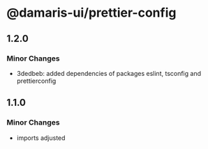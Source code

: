 # @damaris-ui/prettier-config

## 1.2.0

### Minor Changes

- 3dedbeb: added dependencies of packages eslint, tsconfig and prettierconfig

## 1.1.0

### Minor Changes

- imports adjusted

